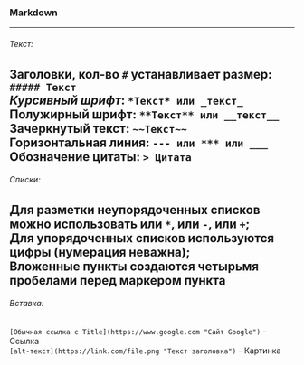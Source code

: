 ### Markdown

---
###### Текст:
Заголовки, кол-во `#` устанавливает размер: `##### Текст`  
*Курсивный шрифт*: `*Текст* или _текст_`  
**Полужирный шрифт**: `**Текст** или __текст__`  
Зачеркнутый текст: `~~Текст~~`  
Горизонтальная линия: `--- или *** или ___`  
Обозначение цитаты: `> Цитата`
---
###### Списки:
Для разметки неупорядоченных списков можно использовать или `*`, или `-`, или `+`;  
Для упорядоченных списков используются цифры (нумерация неважна);  
Вложенные пункты создаются четырьмя пробелами перед маркером пункта
---
###### Вставка: 
`[Обычная ссылка с Title](https://www.google.com "Сайт Google")` - Ссылка  
`[alt-текст](https://link.com/file.png "Текст заголовка")` - Картинка